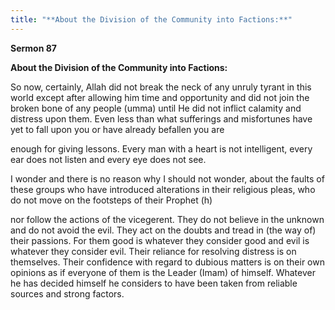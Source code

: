 ```yaml
---
title: "**About the Division of the Community into Factions:**" 
---
```

**Sermon 87**

**About the Division of the Community into Factions:**

So now, certainly, Allah did not break the neck of any unruly tyrant in this world except after allowing him time and opportunity and did not join the broken bone of any people \(umma\) until He did not inflict calamity and distress upon them\. Even less than what sufferings and misfortunes have yet to fall upon you or have already befallen you are

<a id="page470"></a>enough for giving lessons\. Every man with a heart is not intelligent, every ear does not listen and every eye does not see\.

I wonder and there is no reason why I should not wonder, about the faults of these groups who have introduced alterations in their religious pleas, who do not move on the footsteps of their Prophet \(h\)

nor follow the actions of the vicegerent\. They do not believe in the unknown and do not avoid the evil\. They act on the doubts and tread in \(the way of\) their passions\. For them good is whatever they consider good and evil is whatever they consider evil\. Their reliance for resolving distress is on themselves\. Their confidence with regard to dubious matters is on their own opinions as if everyone of them is the Leader \(Imam\) of himself\. Whatever he has decided himself he considers to have been taken from reliable sources and strong factors\.

